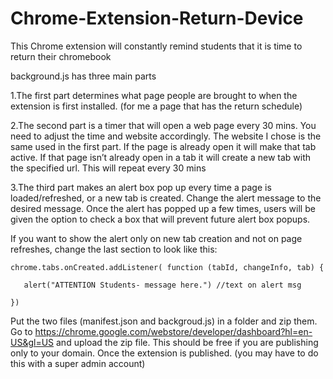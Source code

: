 # Chrome-Extension-Return-Device
This Chrome extension will constantly remind students that it is time to return their chromebook

background.js has three main parts

1.The first part determines what page people are brought to when the extension is first installed.
(for me a page that has the return schedule)

2.The second part is a timer that will open a web page every 30 mins. You need to adjust the time
and website accordingly. The website I chose is the same used in the first part. If the page is
already open it will make that tab active. If that page isn’t already open in a tab it will create
a new tab with the specified url. This will repeat every 30 mins

3.The third part makes an alert box pop up every time a page is loaded/refreshed, or a new tab is
created. Change the alert message to the desired message. Once the alert has popped up a few times,
users will be given the option to check a box that will prevent future alert box popups.

If you want to show the alert only on new tab creation and not on page refreshes,
change the last section to look like this:
```
chrome.tabs.onCreated.addListener( function (tabId, changeInfo, tab) { 
  
   alert("ATTENTION Students- message here.") //text on alert msg

})
```

Put the two files (manifest.json and backgroud.js) in a folder and zip them. Go to
https://chrome.google.com/webstore/developer/dashboard?hl=en-US&gl=US 
and upload the zip file. This should be free if you are publishing only to your domain.
Once the extension is published. (you may have to do this with a super admin account)
